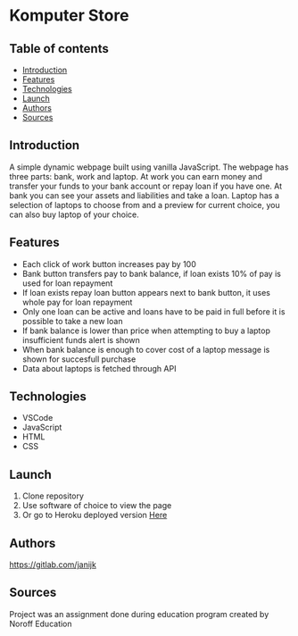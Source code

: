 # Komputer Store
## Table of contents
* [Introduction](#introduction)
* [Features](#features)
* [Technologies](#technologies)
* [Launch](#launch)
* [Authors](#authors)
* [Sources](#sources)

## Introduction
A simple dynamic webpage built using vanilla JavaScript. The webpage has three parts: bank, work and laptop. At work you
can earn money and transfer your funds to your bank account or repay loan if you have one. At bank you can see your assets and liabilities and take a loan. Laptop has a selection of laptops to choose from and a preview for current choice, you can also buy laptop of your choice.


## Features
- Each click of work button increases pay by 100
- Bank button transfers pay to bank balance, if loan exists 10% of pay is used for loan repayment
- If loan exists repay loan button appears next to bank button, it uses whole pay for loan repayment
- Only one loan can be active and loans have to be paid in full before it is possible to take a new loan
- If bank balance is lower than price when attempting to buy a laptop insufficient funds alert is shown
- When bank balance is enough to cover cost of a laptop message is shown for succesfull purchase
- Data about laptops is fetched through API

## Technologies
- VSCode
- JavaScript
- HTML
- CSS

## Launch
1. Clone repository
2. Use software of choice to view the page
3. Or go to Heroku deployed version [Here](https://komp-store.herokuapp.com/)

## Authors
https://gitlab.com/janijk

## Sources
Project was an assignment done during education program created by Noroff Education